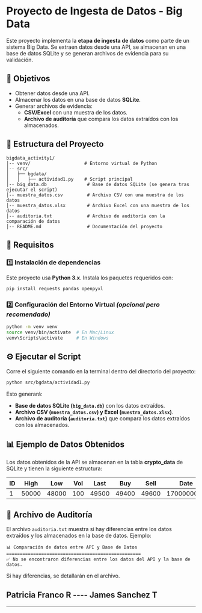 # Proyecto de Ingesta de Datos - Big Data

Este proyecto implementa la **etapa de ingesta de datos** como parte de un sistema Big Data. Se extraen datos desde una API, se almacenan en una base de datos SQLite y se generan archivos de evidencia para su validación.

## 📌 **Objetivos**
- Obtener datos desde una API.
- Almacenar los datos en una base de datos **SQLite**.
- Generar archivos de evidencia:
  - **CSV/Excel** con una muestra de los datos.
  - **Archivo de auditoría** que compara los datos extraídos con los almacenados.

## 📁 **Estructura del Proyecto**
```
bigdata_activity1/
│-- venv/                    # Entorno virtual de Python
│-- src/
│   ├── bgdata/
│   │   ├── actividad1.py    # Script principal
│-- big_data.db               # Base de datos SQLite (se genera tras ejecutar el script)
│-- muestra_datos.csv         # Archivo CSV con una muestra de los datos
│-- muestra_datos.xlsx        # Archivo Excel con una muestra de los datos
│-- auditoria.txt             # Archivo de auditoría con la comparación de datos
│-- README.md                 # Documentación del proyecto
```

## 🚀 **Requisitos**
### 1️⃣ Instalación de dependencias
Este proyecto usa **Python 3.x**. Instala los paquetes requeridos con:
```bash
pip install requests pandas openpyxl
```

### 2️⃣ Configuración del Entorno Virtual *(opcional pero recomendado)*
```bash
python -m venv venv
source venv/bin/activate  # En Mac/Linux
venv\Scripts\activate     # En Windows
```

## ⚙️ **Ejecutar el Script**
Corre el siguiente comando en la terminal dentro del directorio del proyecto:
```bash
python src/bgdata/actividad1.py
```
Esto generará:
- **Base de datos SQLite (`big_data.db`)** con los datos extraídos.
- **Archivo CSV (`muestra_datos.csv`) y Excel (`muestra_datos.xlsx`)**.
- **Archivo de auditoría (`auditoria.txt`)** que compara los datos extraídos con los almacenados.

## 📊 **Ejemplo de Datos Obtenidos**
Los datos obtenidos de la API se almacenan en la tabla **crypto_data** de SQLite y tienen la siguiente estructura:

| ID | High | Low | Vol | Last | Buy | Sell | Date |
|----|------|-----|-----|------|-----|------|------|
| 1  | 50000 | 48000 | 100 | 49500 | 49400 | 49600 | 1700000000 |

## 📜 **Archivo de Auditoría**
El archivo `auditoria.txt` muestra si hay diferencias entre los datos extraídos y los almacenados en la base de datos. Ejemplo:
```
📊 Comparación de datos entre API y Base de Datos
==================================================
✅ No se encontraron diferencias entre los datos del API y la base de datos.
```

Si hay diferencias, se detallarán en el archivo.


## Patricia Franco R ---- James Sanchez T

---


